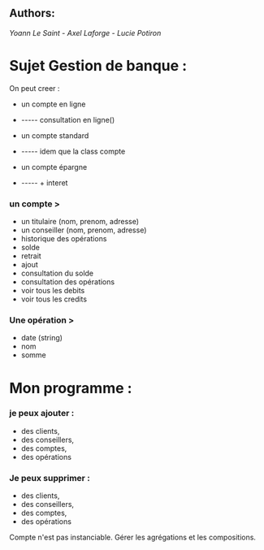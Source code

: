 ## Authors:

*Yoann Le Saint* - 
*Axel Laforge* - 
*Lucie Potiron*

# Sujet Gestion de banque :
 
On peut creer :
- un compte en ligne
- ----- consultation en ligne()

- un compte standard
- ----- idem que la class compte

- un compte épargne
- ----- + interet

### un compte >
+ un titulaire (nom, prenom, adresse)
+ un conseiller (nom, prenom, adresse)
+ historique des opérations
+ solde
+ retrait
+ ajout
+ consultation du solde
+ consultation des opérations
+ voir tous les debits
+ voir tous les credits


### Une opération >
+ date (string)
+ nom
+ somme


# Mon programme :
### je peux ajouter :
- des clients,
- des conseillers,
- des comptes,
- des opérations

### Je peux supprimer :
- des clients,
- des conseillers,
- des comptes,
- des opérations

Compte n'est pas instanciable.
Gérer les agrégations et les compositions.